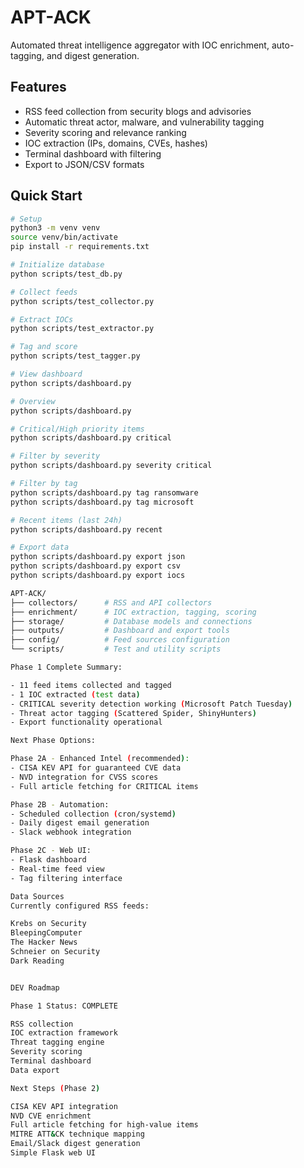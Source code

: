 # APT-ACK

Automated threat intelligence aggregator with IOC enrichment, auto-tagging, and digest generation.

## Features

- RSS feed collection from security blogs and advisories
- Automatic threat actor, malware, and vulnerability tagging
- Severity scoring and relevance ranking
- IOC extraction (IPs, domains, CVEs, hashes)
- Terminal dashboard with filtering
- Export to JSON/CSV formats

## Quick Start
```bash
# Setup
python3 -m venv venv
source venv/bin/activate
pip install -r requirements.txt

# Initialize database
python scripts/test_db.py

# Collect feeds
python scripts/test_collector.py

# Extract IOCs
python scripts/test_extractor.py

# Tag and score
python scripts/test_tagger.py

# View dashboard
python scripts/dashboard.py

# Overview
python scripts/dashboard.py

# Critical/High priority items
python scripts/dashboard.py critical

# Filter by severity
python scripts/dashboard.py severity critical

# Filter by tag
python scripts/dashboard.py tag ransomware
python scripts/dashboard.py tag microsoft

# Recent items (last 24h)
python scripts/dashboard.py recent

# Export data
python scripts/dashboard.py export json
python scripts/dashboard.py export csv
python scripts/dashboard.py export iocs

APT-ACK/
├── collectors/      # RSS and API collectors
├── enrichment/      # IOC extraction, tagging, scoring
├── storage/         # Database models and connections
├── outputs/         # Dashboard and export tools
├── config/          # Feed sources configuration
└── scripts/         # Test and utility scripts

Phase 1 Complete Summary:

- 11 feed items collected and tagged
- 1 IOC extracted (test data)
- CRITICAL severity detection working (Microsoft Patch Tuesday)
- Threat actor tagging (Scattered Spider, ShinyHunters)
- Export functionality operational

Next Phase Options:

Phase 2A - Enhanced Intel (recommended):
- CISA KEV API for guaranteed CVE data
- NVD integration for CVSS scores
- Full article fetching for CRITICAL items

Phase 2B - Automation:
- Scheduled collection (cron/systemd)
- Daily digest email generation
- Slack webhook integration

Phase 2C - Web UI:
- Flask dashboard
- Real-time feed view
- Tag filtering interface

Data Sources
Currently configured RSS feeds:

Krebs on Security
BleepingComputer
The Hacker News
Schneier on Security
Dark Reading


DEV Roadmap

Phase 1 Status: COMPLETE

RSS collection
IOC extraction framework
Threat tagging engine
Severity scoring
Terminal dashboard
Data export

Next Steps (Phase 2)

CISA KEV API integration
NVD CVE enrichment
Full article fetching for high-value items
MITRE ATT&CK technique mapping
Email/Slack digest generation
Simple Flask web UI
